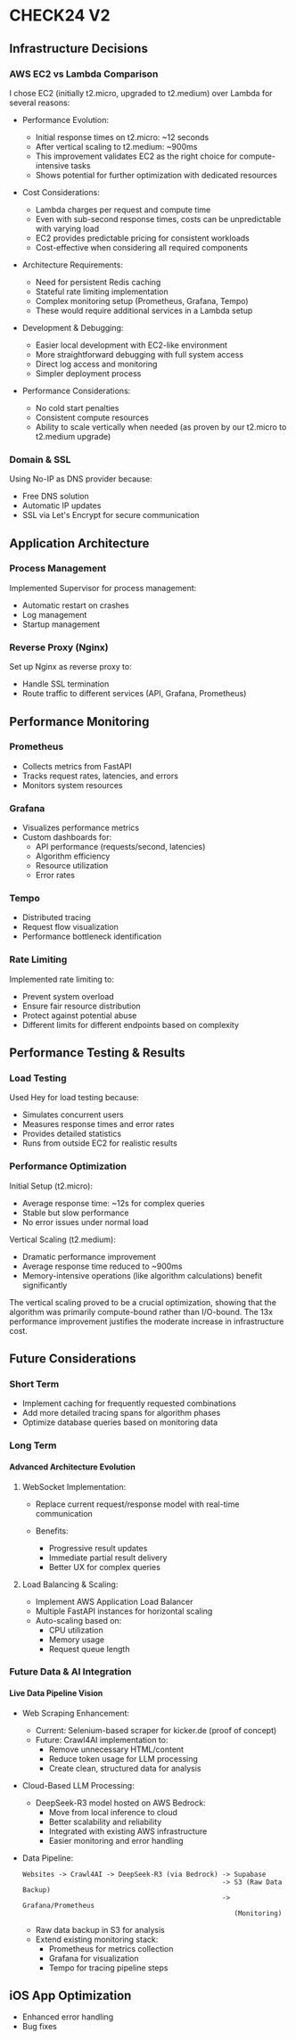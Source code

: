 # CHECK24 V2

## Infrastructure Decisions

### AWS EC2 vs Lambda Comparison

I chose EC2 (initially t2.micro, upgraded to t2.medium) over Lambda for several reasons:

- Performance Evolution:
   - Initial response times on t2.micro: ~12 seconds
   - After vertical scaling to t2.medium: ~900ms
   - This improvement validates EC2 as the right choice for compute-intensive tasks
   - Shows potential for further optimization with dedicated resources

- Cost Considerations:
   - Lambda charges per request and compute time
   - Even with sub-second response times, costs can be unpredictable with varying load
   - EC2 provides predictable pricing for consistent workloads
   - Cost-effective when considering all required components

- Architecture Requirements:
   - Need for persistent Redis caching
   - Stateful rate limiting implementation
   - Complex monitoring setup (Prometheus, Grafana, Tempo)
   - These would require additional services in a Lambda setup

- Development & Debugging:
   - Easier local development with EC2-like environment
   - More straightforward debugging with full system access
   - Direct log access and monitoring
   - Simpler deployment process

- Performance Considerations:
   - No cold start penalties
   - Consistent compute resources
   - Ability to scale vertically when needed (as proven by our t2.micro to t2.medium upgrade)

### Domain & SSL
Using No-IP as DNS provider because:
- Free DNS solution
- Automatic IP updates
- SSL via Let's Encrypt for secure communication

## Application Architecture

### Process Management
Implemented Supervisor for process management:
- Automatic restart on crashes
- Log management
- Startup management

### Reverse Proxy (Nginx)
Set up Nginx as reverse proxy to:
- Handle SSL termination
- Route traffic to different services (API, Grafana, Prometheus)

## Performance Monitoring



### Prometheus
   - Collects metrics from FastAPI
   - Tracks request rates, latencies, and errors
   - Monitors system resources

### Grafana
   - Visualizes performance metrics
   - Custom dashboards for:
     - API performance (requests/second, latencies)
     - Algorithm efficiency
     - Resource utilization
     - Error rates

### Tempo
   - Distributed tracing
   - Request flow visualization
   - Performance bottleneck identification

### Rate Limiting
Implemented rate limiting to:
- Prevent system overload
- Ensure fair resource distribution
- Protect against potential abuse
- Different limits for different endpoints based on complexity

## Performance Testing & Results

### Load Testing
Used Hey for load testing because:
- Simulates concurrent users
- Measures response times and error rates
- Provides detailed statistics
- Runs from outside EC2 for realistic results

### Performance Optimization

Initial Setup (t2.micro):
- Average response time: ~12s for complex queries
- Stable but slow performance
- No error issues under normal load

Vertical Scaling (t2.medium):
- Dramatic performance improvement
- Average response time reduced to ~900ms
- Memory-intensive operations (like algorithm calculations) benefit significantly

The vertical scaling proved to be a crucial optimization, showing that the algorithm was primarily compute-bound rather than I/O-bound. The 13x performance improvement justifies the moderate increase in infrastructure cost.

## Future Considerations

### Short Term
- Implement caching for frequently requested combinations
- Add more detailed tracing spans for algorithm phases
- Optimize database queries based on monitoring data

### Long Term

#### Advanced Architecture Evolution
1. WebSocket Implementation:
   - Replace current request/response model with real-time communication
 
   - Benefits:
     - Progressive result updates
     - Immediate partial result delivery
     - Better UX for complex queries

2. Load Balancing & Scaling:
   - Implement AWS Application Load Balancer
   - Multiple FastAPI instances for horizontal scaling
   - Auto-scaling based on:
     - CPU utilization
     - Memory usage
     - Request queue length

### Future Data & AI Integration

#### Live Data Pipeline Vision
- Web Scraping Enhancement:
   - Current: Selenium-based scraper for kicker.de (proof of concept)
   - Future: Crawl4AI implementation to:
     - Remove unnecessary HTML/content
     - Reduce token usage for LLM processing
     - Create clean, structured data for analysis

- Cloud-Based LLM Processing:
   - DeepSeek-R3 model hosted on AWS Bedrock:
     - Move from local inference to cloud
     - Better scalability and reliability
     - Integrated with existing AWS infrastructure
     - Easier monitoring and error handling

- Data Pipeline:
   ```
   Websites -> Crawl4AI -> DeepSeek-R3 (via Bedrock) -> Supabase
                                                     -> S3 (Raw Data Backup)
                                                     -> Grafana/Prometheus 
                                                        (Monitoring)
   ```
   - Raw data backup in S3 for analysis
   - Extend existing monitoring stack:
     - Prometheus for metrics collection
     - Grafana for visualization
     - Tempo for tracing pipeline steps


## iOS App Optimization
- Enhanced error handling 
- Bug fixes 

